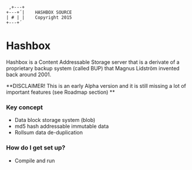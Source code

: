 	 ,+---+
	+---+´|    HASHBOX SOURCE
	| # | |    Copyright 2015
	+---+´

# Hashbox #

Hashbox is a Content Addressable Storage server that is a derivate of a proprietary backup system (called BUP) that Magnus Lidström invented back around 2001.

**DISCLAIMER! This is an early Alpha version and it is still missing a lot of important features (see Roadmap section)
**

### Key concept ###

* Data block storage system (blob)
* md5 hash addressable immutable data
* Rollsum data de-duplication

### How do I get set up? ###

* Compile and run